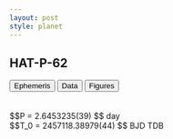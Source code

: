 ```yaml
---
layout: post
style: planet
---
```

<script src="../js/planets.js"></script>

## HAT-P-62

<!-- Tab links -->
<div class="tab">
<button class="tablinks" onclick="openCity(event, 'Ephemeris')">Ephemeris</button>
<button class="tablinks" onclick="openCity(event, 'Data')">Data</button>
<button class="tablinks" onclick="openCity(event, 'Figures')">Figures</button>
</div>

<!-- Tab content -->
<div id="Ephemeris" class="tabcontent" markdown="1">
<br/><br/>
$$P = 2.6453235(39) $$ day <br/>
$$T_0 = 2457118.38979(44) $$ BJD TDB
<br/><br/>
<br/><br/>
</div>


